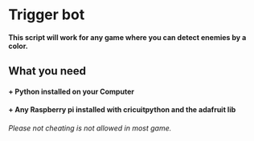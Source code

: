 # Trigger bot

#### This script will work for any game where you can detect enemies by a color.

## What you need
#### + Python installed on your Computer
#### + Any Raspberry pi installed with cricuitpython and the adafruit lib






###### Please not cheating is not allowed in most game. 

